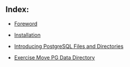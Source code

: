 ## Index:

* [Foreword](README.md)

* [Installation](installation.md)

* [Introducing PostgreSQL Files and Directories](introducing_postgresql_files_and_directories.md)

* [Exercise Move PG Data Directory](exercise_move_pg_data_directory.md)

<!--

* [Installation](installation.md)

* [Installation](installation.md)

* [Installation](installation.md)

-->